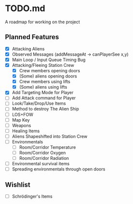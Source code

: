 # TODO.md
A roadmap for working on the project

## Planned Features
* [X] Attacking Aliens
* [X] Observed Messages (addMessageAt -> canPlayerSee x,y)
* [X] Main Loop / Input Queue Timing Bug
* [X] Attacking/Fleeing Station Crew
  * [X] Crew members opening doors
  * [X] (Some) aliens opening doors
  * [X] Crew members using lifts
  * [X] (Some) aliens using lifts
* [X] Add Targeting Mode for Player
* [ ] Add Attack command for Player
* [ ] Look/Take/Drop/Use Items
* [ ] Method to destroy The Alien Ship
* [ ] LOS+FOW
* [ ] Map Key
* [ ] Weapons
* [ ] Healing Items
* [ ] Aliens Shapeshifted into Station Crew
* [ ] Environmentals
  * [ ] Room/Corridor Temperature
  * [ ] Room/Corridor Oxygen
  * [ ] Room/Corridor Radiation
* [ ] Environmental survival items
* [ ] Spreading environmentals through open doors

## Wishlist
* [ ] Schrödinger's Items
